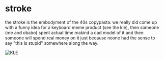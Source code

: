 # stroke
the stroke is the embodyment of the 40s copypasta: we really did come up with a funny idea for a keyboard meme product (see the kle), then someone (me and obabo) spent actual time makind a cad model of it and then someone will spend real money on it just because noone had the sense to say "this is stupid" somewhere along the way.

![KLE](https://github.com/tobiKaboom/stroke/assets/157970333/a1f3ed4e-b040-4958-a953-d88426d6a905)
